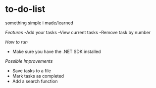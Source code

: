 # to-do-list
something simple i made/learned 

*Features*
-Add your tasks 
-View current tasks 
-Remove task by number

*How to run*
- Make sure you have the .NET SDK installed

*Possible Improvements* 
- Save tasks to a file
- Mark tasks as completed
- Add a search function
